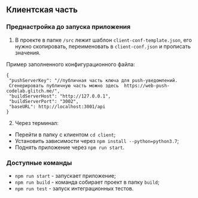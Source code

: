 ## Клиентская часть

### Преднастройка до запуска приложения

1. В проекте в папке `/src` лежит шаблон `client-conf-template.json`, его нужно
   скопировать, переименовать в `client-conf.json` и прописать значения.

Пример заполненного конфигурационного файла:

```
{
 "pushServerKey": "//публичная часть ключа для push-уведомлений.
 Сгенерировать публичную часть можно здесь  https://web-push-codelab.glitch.me/",
 "buildServerHost": "http://127.0.0.1",
 "buildServerPort": "3002",
 "baseURL": http://localhost:3001/api
}
```

2. Через терминал:

- Перейти в папку с клиентом `cd client`;
- Установить зависимости через `npm install --python=python3.7`;
- Поднять приложение через `npm run start`.

### Доступные команды

- `npm run start` - запускает приложение;
- `npm run build` - команда собирает проект в папку `build`;
- `npm run test` - запуск интеграционных тестов.
